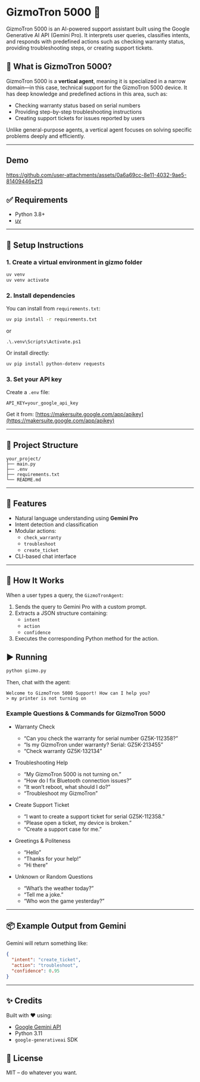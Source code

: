 # GizmoTron 5000 🤖

GizmoTron 5000 is an AI-powered support assistant built using the Google Generative AI API (Gemini Pro). It interprets user queries, classifies intents, and responds with predefined actions such as checking warranty status, providing troubleshooting steps, or creating support tickets.

## 🤖 What is GizmoTron 5000?

GizmoTron 5000 is a **vertical agent**, meaning it is specialized in a narrow domain—in this case, technical support for the GizmoTron 5000 device. It has deep knowledge and predefined actions in this area, such as:

- Checking warranty status based on serial numbers
- Providing step-by-step troubleshooting instructions
- Creating support tickets for issues reported by users

Unlike general-purpose agents, a vertical agent focuses on solving specific problems deeply and efficiently.

---

## Demo

https://github.com/user-attachments/assets/0a6a69cc-8e11-4032-9ae5-81409446e2f3

## ✅ Requirements

- Python 3.8+
- [uv](https://astral.sh/docs/uv/)

---

## 🚀 Setup Instructions

### 1. Create a virtual environment in gizmo folder

```bash
uv venv
uv venv activate
```

### 2. Install dependencies

You can install from `requirements.txt`:

```bash
uv pip install -r requirements.txt
```

or

```
.\.venv\Scripts\Activate.ps1
```

Or install directly:

```bash
uv pip install python-dotenv requests
```

### 3. Set your API key

Create a `.env` file:

```
API_KEY=your_google_api_key
```

Get it from: [https://makersuite.google.com/app/apikey](https://makersuite.google.com/app/apikey)

---

## 📁 Project Structure

```
your_project/
├── main.py
├── .env
├── requirements.txt
└── README.md
```

---

## 🚀 Features

- Natural language understanding using **Gemini Pro**
- Intent detection and classification
- Modular actions:
  - `check_warranty`
  - `troubleshoot`
  - `create_ticket`
- CLI-based chat interface

---

## 🧠 How It Works

When a user types a query, the `GizmoTronAgent`:

1. Sends the query to Gemini Pro with a custom prompt.
2. Extracts a JSON structure containing:
   - `intent`
   - `action`
   - `confidence`
3. Executes the corresponding Python method for the action.

## ▶️ Running

```bash
python gizmo.py
```

Then, chat with the agent:

```
Welcome to GizmoTron 5000 Support! How can I help you?
> my printer is not turning on
```

### Example Questions & Commands for GizmoTron 5000

- Warranty Check

  - “Can you check the warranty for serial number GZ5K-112358?”
  - “Is my GizmoTron under warranty? Serial: GZ5K-213455”
  - “Check warranty GZ5K-132134”

- Troubleshooting Help

  - “My GizmoTron 5000 is not turning on.”
  - “How do I fix Bluetooth connection issues?”
  - “It won’t reboot, what should I do?”
  - “Troubleshoot my GizmoTron”

- Create Support Ticket

  - “I want to create a support ticket for serial GZ5K-112358.”
  - “Please open a ticket, my device is broken.”
  - “Create a support case for me.”

- Greetings & Politeness

  - “Hello”
  - “Thanks for your help!”
  - “Hi there”

- Unknown or Random Questions

  - “What’s the weather today?”
  - “Tell me a joke.”
  - “Who won the game yesterday?”

---

## 📦 Example Output from Gemini

Gemini will return something like:

```json
{
  "intent": "create_ticket",
  "action": "troubleshoot",
  "confidence": 0.95
}
```

---

## ✨ Credits

Built with ❤️ using:

- [Google Gemini API](https://ai.google.dev)
- Python 3.11
- `google-generativeai` SDK

## 📝 License

MIT – do whatever you want.

